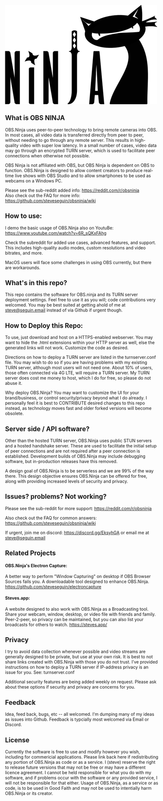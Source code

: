 ![ILogo by brimace](obsNinja_logo_full.png)

## What is OBS NINJA
OBS.Ninja uses peer-to-peer technology to bring remote cameras into OBS. In most cases, all video data is transferred directly from peer to peer, without needing to go through any remote server. This results in high-quality video with super low latency. In a small number of cases, video data may go through an encrypted TURN server, which is used to facilitate peer connections when otherwise not possible.

OBS Ninja is not affiliated with OBS, but OBS Ninja is dependent on OBS to function. OBS.Ninja is designed to allow content creators to produce real-time live shows with OBS Studio and to allow smartphones to be used as webcams on a Windows PC. 

Please see the sub-reddit added info: https://reddit.com/r/obsninja  
Also check out the FAQ for more info: https://github.com/steveseguin/obsninja/wiki

## How to use:
I demo the basic usage of OBS.Ninja also on YoutuBe: https://www.youtube.com/watch?v=6R_sQKxFAhg

Check the subreddit for added use cases, advanced features, and support. This includes high-quality audio modes, custom resolutions and video bitrates, and more.

MacOS users will face some challenges in using OBS currently, but there are workarounds.

## What's in this repo?
This repo contains the software for OBS.ninja and its TURN server deployment settings. Feel free to use it as you will; code contributions very welcomed. You may be best suited at getting ahold of me at steve@seguin.email instead of via Github if urgent though.

## How to Deploy this Repo:
To use, just download and host on a HTTPS-enabled webserver. You may want to hide the .html extensions within your HTTP server as well, else the generated links will not work. Customize the code as desired. 

Directions on how to deploy a TURN server are listed in the turnserver.conf file. You may wish to do so if you are having problems with my existing TURN server, although most users will not need one. About 10% of users, those often connected via 4G LTE, will require a TURN server. My TURN server does cost me money to host, which I do for free, so please do not abuse it.

Why deploy OBS.Ninja? You may want to customize the UI for your brand/business, or control security/privacy beyond what I do already. I personally feel it is best to CONTRIBUTE desired changes to this repo instead, as technology moves fast and older forked versions will become obsolete. 

## Server side / API software?

Other than the hosted TURN server, OBS.Ninja uses public STUN servers and a hosted handshake server. These are used to facilitate the initial setup of peer connections and are not required after a peer connection is established. Development builds of OBS.Ninja may include debugging software, but in-production releases have this removed.

A design goal of OBS.Ninja is to be serverless and we are 99% of the way there. This design objective ensures OBS.Ninja can be offered for free, along with providing increased levels of security and privacy.

## Issues? problems? Not working?

Please see the sub-reddit for more support: https://reddit.com/r/obsninja  

Also check out the FAQ for common answers: https://github.com/steveseguin/obsninja/wiki

If urgent, join me on discord: https://discord.gg/EksyhGA or email me at steve@seguin.email

## Related Projects
#### OBS.Ninja's Electron Capture:
A better way to perform "Window Capturing" on desktop if OBS Browser Sources fails you. A downloadable tool designed to enhance OBS.Ninja.
https://github.com/steveseguin/electroncapture

#### Steves.app:
A website designed to also work with OBS.Ninja as a Broadcasting tool. Share your webcam, window, desktop, or video file with friends and family. Peer-2-peer, so privacy can be maintained, but you can also list your broadcasts for others to watch.
https://steves.app/

## Privacy
I try to avoid data collection whenever possible and video streams are generally designed to be private, but use at your own risk. It is best to not share links created with OBS.Ninja with those you do not trust. I've provided instructions on how to deploy a TURN server if IP-address privacy is an issue for you. See: turnserver.conf

Additional security features are being added weekly on request. Please ask about these options if security and privacy are concerns for you.

## Feedback
Idea, feed back, bugs, etc -- all welcomed.  I'm dumping many of my ideas as issues into Github. Feedback is typcially most welcomed via Email or Discord.

## License 
Currently the software is free to use and modify however you wish, including for commericial applications. Please link back here if redistributing any portion of OBS.Ninja as code or as a service. I (steve) reserve the right to release future versions that may not be free or may have a different licence agreement. I cannot be held responsible for what you do with my software, and if problems occur with the software or any provided service, I will not be responsible for that either. Usage of OBS.Ninja, as a service or as code, is to be used in Good Faith and may not be used to intentially harm OBS.Ninja or its creator.
